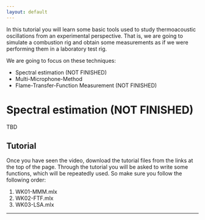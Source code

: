 ```yaml
---
layout: default
---
```


In this tutorial you will learn some basic tools used to study thermoacoustic oscillations from an experimental perspective. That is, we are going to simulate a combustion rig and obtain some measurements as if we were performing them in a laboratory test rig. 

We are going to focus on these techniques:

*  Spectral estimation (NOT FINISHED)
*  Multi-Microphone-Method
*  Flame-Transfer-Function Measurement (NOT FINISHED)

# Spectral estimation (NOT FINISHED)
TBD



## Tutorial

Once you have seen the video, download the tutorial files from the links at the top of the page. Through the tutorial you will be asked to write some functions, which will be repeatedly used. So make sure you follow the following order:


1.  WK01-MMM.mlx
1.  WK02-FTF.mlx
1.  WK03-LSA.mlx


* * *
